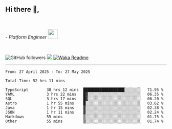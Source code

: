 <h2>Hi there  👋,</h2> </br>

<p><em>- Platform Engineer <img src="https://media.giphy.com/media/WUlplcMpOCEmTGBtBW/giphy.gif" width="30"> 
</em></p></br>


<!--[![Linkedin: prandogabriel](https://img.shields.io/badge/-prandogabriel-blue?style=flat-square&logo=Linkedin&logoColor=white&link=https://www.linkedin.com/in/prandogabriel/)](https://www.linkedin.com/in/prandogabriel)-->
![GitHub followers](https://img.shields.io/github/followers/prandogabriel?label=Follow&style=social)
![](https://komarev.com/ghpvc/?username=prandogabriel)
[![Waka Readme](https://github.com/prandogabriel/prandogabriel/actions/workflows/update-stats.yml.yml/badge.svg)](https://github.com/prandogabriel/prandogabriel/actions/workflows/update-stats.yml.yml)

---

<!--START_SECTION:waka-->

```golang
From: 27 April 2025 - To: 27 May 2025

Total Time: 52 hrs 11 mins

TypeScript        38 hrs 12 mins  ██████████████████░░░░░░░   71.95 %
YAML              3 hrs 22 mins   █▓░░░░░░░░░░░░░░░░░░░░░░░   06.35 %
SQL               3 hrs 17 mins   █▓░░░░░░░░░░░░░░░░░░░░░░░   06.20 %
Astro             1 hr 55 mins    █░░░░░░░░░░░░░░░░░░░░░░░░   03.62 %
Java              1 hr 15 mins    ▓░░░░░░░░░░░░░░░░░░░░░░░░   02.38 %
JSON              1 hr 11 mins    ▓░░░░░░░░░░░░░░░░░░░░░░░░   02.24 %
Markdown          55 mins         ▒░░░░░░░░░░░░░░░░░░░░░░░░   01.75 %
Other             55 mins         ▒░░░░░░░░░░░░░░░░░░░░░░░░   01.74 %
```

<!--END_SECTION:waka-->
